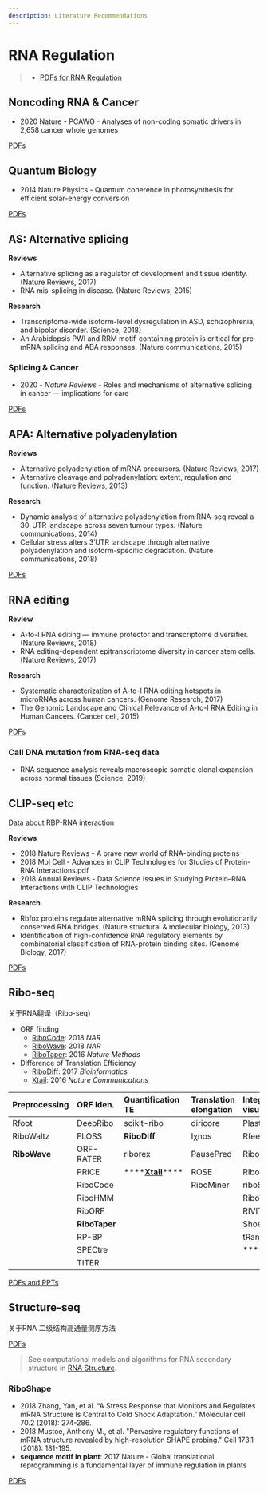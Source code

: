 ```yaml
---
description: Literature Recommendations
---
```


# RNA Regulation

> * [PDFs for RNA Regulation](https://cloud.tsinghua.edu.cn/d/759f79f0a9c24fb7aab4/)

## Noncoding RNA & Cancer

* 2020 Nature - PCAWG - Analyses of non-coding somatic drivers in 2,658 cancer whole genomes

[PDFs](https://cloud.tsinghua.edu.cn/d/759f79f0a9c24fb7aab4/?p=%2FNoncoding%20RNA%20and%20cancer&mode=list)

## Quantum Biology

* 2014 Nature Physics - Quantum coherence in photosynthesis for efficient solar-energy conversion

[PDFs](https://cloud.tsinghua.edu.cn/d/759f79f0a9c24fb7aab4/?p=%2FQuantum%20Biology&mode=list)

## AS: Alternative splicing

**Reviews**

* Alternative splicing as a regulator of development and tissue identity. \(Nature Reviews, 2017\)
* RNA mis-splicing in disease. \(Nature Reviews, 2015\)

**Research**

* Transcriptome-wide isoform-level dysregulation in ASD, schizophrenia, and bipolar disorder. \(Science, 2018\)
* An Arabidopsis PWI and RRM motif-containing protein is critical for pre-mRNA splicing and ABA responses. \(Nature communications, 2015\)

### Splicing & Cancer

* 2020 - _Nature Reviews_ - Roles and mechanisms of alternative splicing in cancer — implications for care

[PDFs](https://cloud.tsinghua.edu.cn/d/759f79f0a9c24fb7aab4/?p=/Splice%20and%20Cancer&mode=list)

## APA: Alternative polyadenylation

**Reviews**

* Alternative polyadenylation of mRNA precursors. \(Nature Reviews, 2017\)
* Alternative cleavage and polyadenylation: extent, regulation and function. \(Nature Reviews, 2013\)

**Research**

* Dynamic analysis of alternative polyadenylation from RNA-seq reveal a 30-UTR landscape across seven tumour types. \(Nature communications, 2014\)
* Cellular stress alters 3′UTR landscape through alternative polyadenylation and isoform-specific degradation. \(Nature communications, 2018\)

[PDFs](https://cloud.tsinghua.edu.cn/d/759f79f0a9c24fb7aab4/?p=%2FAlternative%20polyadenylation&mode=list)

## RNA editing

**Review**

* A-to-I RNA editing — immune protector and transcriptome diversifier. \(Nature Reviews, 2018\)
* RNA editing-dependent epitranscriptome diversity in cancer stem cells. \(Nature Reviews, 2017\)

**Research**

* Systematic characterization of A-to-I RNA editing hotspots in microRNAs across human cancers. \(Genome Research, 2017\) 
* The Genomic Landscape and Clinical Relevance of A-to-I RNA Editing in Human Cancers. \(Cancer cell, 2015\)

[PDFs](https://cloud.tsinghua.edu.cn/d/759f79f0a9c24fb7aab4/?p=%2FRNA%20editing&mode=list)

### Call DNA mutation from RNA-seq data

* RNA sequence analysis reveals macroscopic somatic clonal expansion across normal tissues \(Science, 2019\) 

## CLIP-seq etc

Data about RBP-RNA interaction

**Reviews**

* 2018 Nature Reviews - A brave new world of RNA-binding proteins
* 2018 Mol Cell - Advances in CLIP Technologies for Studies of Protein-RNA Interactions.pdf
* 2018 Annual Reviews - Data Science Issues in Studying Protein–RNA Interactions with CLIP Technologies 

**Research**

* Rbfox proteins regulate alternative mRNA splicing through evolutionarily conserved RNA bridges. \(Nature structural & molecular biology, 2013\)
* Identification of high-confidence RNA regulatory elements by combinatorial classification of RNA-protein binding sites. \(Genome Biology, 2017\)

[PDFs](https://cloud.tsinghua.edu.cn/d/759f79f0a9c24fb7aab4/?p=%2FRBP-RNA%20interaction&mode=list)

## Ribo-seq

关于RNA翻译（Ribo-seq）

* ORF finding 
  * [RiboCode](https://www.ncbi.nlm.nih.gov/pubmed/29538776): 2018 _NAR_
  * [RiboWave](https://www.ncbi.nlm.nih.gov/pubmed/29945224): 2018 _NAR_
  * [RiboTaper](https://www.ncbi.nlm.nih.gov/pubmed/26657557): 2016 _Nature Methods_
* Difference of Translation Efficiency
  * [RiboDiff](https://www.ncbi.nlm.nih.gov/pubmed/27634950): 2017 _Bioinformatics_ 
  * [Xtail](https://pubmed.ncbi.nlm.nih.gov/27041671/): 2016 _Nature Communications_

| Preprocessing | ORF Iden. | Quantification TE | Translation elongation | Integrative & visualization |
| :--- | :--- | :--- | :--- | :--- |
| Rfoot | DeepRibo | scikit-ribo | diricore | Plastid |
| RiboWaltz | FLOSS | **RiboDiff** | Iχnos | Rfeet |
| **RiboWave** | ORF-RATER | riborex | PausePred | RiboGalaxy |
|  | PRICE | \*\*\*\*[**Xtail**](https://pubmed.ncbi.nlm.nih.gov/27041671/)\*\*\*\* | ROSE | RiboProfiling |
|  | RiboCode |  | RiboMiner | riboSeqR |
|  | RiboHMM |  |  | RiboTools |
|  | RibORF |  |  | RIVIT |
|  | **RiboTaper** |  |  | Shoelaces |
|  | RP-BP |  |  | tRanslatome |
|  | SPECtre |  |  | \*\*\*\*[**POSTAR**](http://lulab.life.tsinghua.edu.cn/postar/)\*\*\*\* |
|  | TITER |  |  |  |

[PDFs and PPTs](https://cloud.tsinghua.edu.cn/d/759f79f0a9c24fb7aab4/?p=/Riboseq&mode=list)

## Structure-seq

关于RNA 二级结构高通量测序方法

[PDFs](https://cloud.tsinghua.edu.cn/d/759f79f0a9c24fb7aab4/?p=/RNA%20Probing%20Experiments&mode=list)

> See computational models and algorithms for RNA secondary structure in [RNA Structure](ai.md#3-rna-structure).

### RiboShape

* 2018 Zhang, Yan, et al. “A Stress Response that Monitors and Regulates mRNA Structure Is Central to Cold Shock Adaptation.” Molecular cell 70.2 \(2018\): 274-286.
* 2018 Mustoe, Anthony M., et al. "Pervasive regulatory functions of mRNA structure revealed by high-resolution SHAPE probing." Cell 173.1 \(2018\): 181-195.
* **sequence motif in plant**: 2017 Nature - Global translational reprogramming is a fundamental layer of immune regulation in plants

[PDFs](https://cloud.tsinghua.edu.cn/d/759f79f0a9c24fb7aab4/?p=/Riboshape&mode=list)

